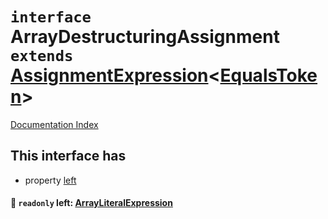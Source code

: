 # `interface` ArrayDestructuringAssignment `extends` [AssignmentExpression](../interface.AssignmentExpression/README.md)\<[EqualsToken](../type.EqualsToken/README.md)>

[Documentation Index](../README.md)

## This interface has

- property [left](#-readonly-left-arrayliteralexpression)


#### 📄 `readonly` left: [ArrayLiteralExpression](../interface.ArrayLiteralExpression/README.md)



